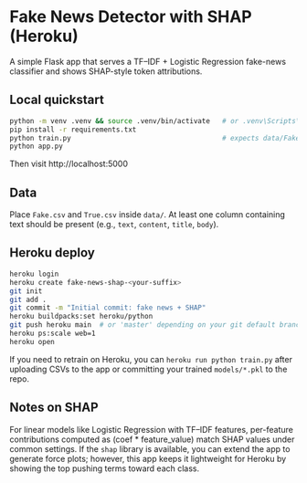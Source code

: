 # Fake News Detector with SHAP (Heroku)

A simple Flask app that serves a TF–IDF + Logistic Regression fake-news classifier and shows SHAP-style token attributions.

## Local quickstart

```bash
python -m venv .venv && source .venv/bin/activate   # or .venv\Scripts\activate on Windows
pip install -r requirements.txt
python train.py                                     # expects data/Fake.csv and data/True.csv
python app.py
```

Then visit http://localhost:5000

## Data
Place `Fake.csv` and `True.csv` inside `data/`. At least one column containing text should be present (e.g., `text`, `content`, `title`, `body`).

## Heroku deploy

```bash
heroku login
heroku create fake-news-shap-<your-suffix>
git init
git add .
git commit -m "Initial commit: fake news + SHAP"
heroku buildpacks:set heroku/python
git push heroku main  # or 'master' depending on your git default branch
heroku ps:scale web=1
heroku open
```

If you need to retrain on Heroku, you can `heroku run python train.py` after uploading CSVs to the app or committing your trained `models/*.pkl` to the repo.

## Notes on SHAP
For linear models like Logistic Regression with TF–IDF features, per-feature contributions computed as (coef * feature_value) match SHAP values under common settings. If the `shap` library is available, you can extend the app to generate force plots; however, this app keeps it lightweight for Heroku by showing the top pushing terms toward each class.
